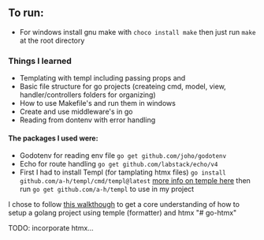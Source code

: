 ## To run:
- For windows install gnu make with `choco install make` then just run `make` at the root directory

### Things I learned
- Templating with templ including passing props and 
- Basic file structure for go projects (createing cmd, model, view, handler/controllers folders for organizing)
- How to use Makefile's and run them in windows 
- Create and use middleware's in go
- Reading from dontenv with error handling 

#### The packages I used were:
- Godotenv for reading env file `go get github.com/joho/godotenv`
- Echo for route handling `go get github.com/labstack/echo/v4`
- First I had to install Templ (for tamplating htmx files) `go install github.com/a-h/templ/cmd/templ@latest`  [more info on temple here](https://github.com/a-h/templ) then run `go get github.com/a-h/templ` to use in my project


I chose to follow [this walkthough](https://www.youtube.com/watch?v=wttTTFVrQiw&list=WL&index=27) to get a core understanding of how to setup a golang project using temple (formatter) and htmx "# go-htmx" 

TODO: incorporate htmx...